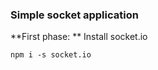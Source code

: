 ### Simple socket application

**First phase: ** Install socket.io
```batch
npm i -s socket.io
```

